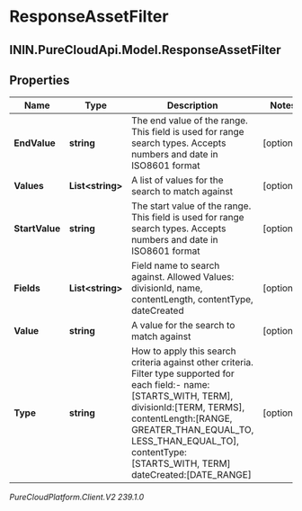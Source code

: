 # ResponseAssetFilter

## ININ.PureCloudApi.Model.ResponseAssetFilter

## Properties

|Name | Type | Description | Notes|
|------------ | ------------- | ------------- | -------------|
| **EndValue** | **string** | The end value of the range. This field is used for range search types. Accepts numbers and date in ISO8601 format | [optional] |
| **Values** | **List&lt;string&gt;** | A list of values for the search to match against | [optional] |
| **StartValue** | **string** | The start value of the range. This field is used for range search types. Accepts numbers and date in ISO8601 format | [optional] |
| **Fields** | **List&lt;string&gt;** | Field name to search against. Allowed Values: divisionId, name, contentLength, contentType, dateCreated | [optional] |
| **Value** | **string** | A value for the search to match against | [optional] |
| **Type** | **string** | How to apply this search criteria against other criteria. Filter type supported for each field:- name:[STARTS_WITH, TERM], divisionId:[TERM, TERMS], contentLength:[RANGE, GREATER_THAN_EQUAL_TO, LESS_THAN_EQUAL_TO], contentType:[STARTS_WITH, TERM] dateCreated:[DATE_RANGE] | [optional] |



_PureCloudPlatform.Client.V2 239.1.0_
